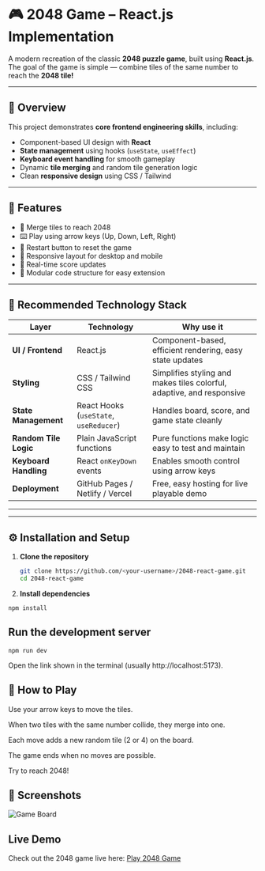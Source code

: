 # 🎮 2048 Game – React.js Implementation

A modern recreation of the classic **2048 puzzle game**, built using **React.js**.  
The goal of the game is simple — combine tiles of the same number to reach the **2048 tile!**

---

## 🚀 Overview

This project demonstrates **core frontend engineering skills**, including:
- Component-based UI design with **React**
- **State management** using hooks (`useState`, `useEffect`)
- **Keyboard event handling** for smooth gameplay
- Dynamic **tile merging** and random tile generation logic
- Clean **responsive design** using CSS / Tailwind

---

## 🧩 Features

- 🎯 Merge tiles to reach 2048  
- ⌨️ Play using arrow keys (Up, Down, Left, Right)  
- 🔁 Restart button to reset the game  
- 📱 Responsive layout for desktop and mobile  
- 🧮 Real-time score updates  
- 🧠 Modular code structure for easy extension  

---

## 🧱 Recommended Technology Stack

| Layer | Technology | Why use it |
|--------|-------------|------------|
| **UI / Frontend** | React.js | Component-based, efficient rendering, easy state updates |
| **Styling** | CSS / Tailwind CSS | Simplifies styling and makes tiles colorful, adaptive, and responsive |
| **State Management** | React Hooks (`useState`, `useReducer`) | Handles board, score, and game state cleanly |
| **Random Tile Logic** | Plain JavaScript functions | Pure functions make logic easy to test and maintain |
| **Keyboard Handling** | React `onKeyDown` events | Enables smooth control using arrow keys |
| **Deployment** | GitHub Pages / Netlify / Vercel | Free, easy hosting for live playable demo |

---


---

## ⚙️ Installation and Setup

1. **Clone the repository**
   ```bash
   git clone https://github.com/<your-username>/2048-react-game.git
   cd 2048-react-game
2. **Install dependencies**
```
npm install
```

## Run the development server
```
npm run dev
```

Open the link shown in the terminal (usually http://localhost:5173).

## 🧩 How to Play

Use your arrow keys to move the tiles.

When two tiles with the same number collide, they merge into one.

Each move adds a new random tile (2 or 4) on the board.

The game ends when no moves are possible.

Try to reach 2048!

## 🎨 Screenshots
![Game Board](./images/board.png)

## Live Demo
Check out the 2048 game live here: [Play 2048 Game](https://peppy-gecko-a0600e.netlify.app/)


